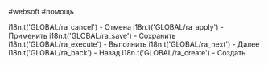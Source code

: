 #websoft #помощь

i18n.t('GLOBAL/ra_cancel') - Отмена
i18n.t('GLOBAL/ra_apply') - Применить
i18n.t('GLOBAL/ra_save') - Сохранить
i18n.t('GLOBAL/ra_execute') - Выполнить
i18n.t('GLOBAL/ra_next') - Далее
i18n.t('GLOBAL/ra_back') - Назад
i18n.t('GLOBAL/ra_create') - Создать